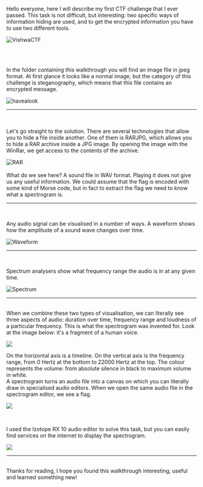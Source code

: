 Hello everyone, here I will describe my first CTF challenge that I ever passed. This task is not difficult, but interesting: two specific ways of information hiding are used, and to get the encrypted information you have to use two different tools.

![VishwaCTF](https://i.imgur.com/aQBD7oO.png "VishwaCTF")

<br>
<br>

In the folder containing this walkthrough you will find an image file in jpeg format. At first glance it looks like a normal image, but the category of this challenge is steganography, which means that this file contains an encrypted message.

![havealook](https://i.imgur.com/CnRxyDO.png "havealook")

------------

<br>
<br>
Let's go straight to the solution. There are several technologies that allow you to hide a file inside another. One of them is RARJPG, which allows you to hide a RAR archive inside a JPG image. By opening the image with the WinRar, we get access to the contents of the archive.

![RAR](https://i.imgur.com/SSHlmCc.png "RAR")
<br><br>
What do we see here? A sound file in WAV format. Playing it does not give us any useful information. We could assume that the flag is encoded with some kind of Morse code, but in fact to extract the flag we need to know what a spectrogram is.
<br>


------------

<br>

Any audio signal can be visualised in a number of ways. A waveform shows how the amplitude of a sound wave changes over time.

![Waveform](https://i.imgur.com/aiJlYqj.png "Waveform")

------------
<br>

Spectrum analysers show what frequency range the audio is in at any given time.

![Spectrum ](https://i.imgur.com/dijEok1.png "Spectrum ")

------------

<br>
When we combine these two types of visualisation, we can literally see three aspects of audio: duration over time, frequency range and loudness of a particular frequency. This is what the spectrogram was invented for. Look at the image below: it's a fragment of a human voice.

![](https://i.imgur.com/w9jlG44.png)

On the horizontal axis is a timeline. On the vertical axis is the frequency range, from 0 Hertz at the bottom to 22000 Hertz at the top. The colour represents the volume: from absolute silence in black to maximum volume in white.
<br>
A spectrogram turns an audio file into a canvas on which you can literally draw in specialised audio editors. When we open the same audio file in the spectrogram editor, we see a flag.

![](https://i.imgur.com/MDWVjsi.png)

<br>

I used the Izotope RX 10 audio editor to solve this task, but you can easily find services on the internet to display the spectrogram.

![](https://i.imgur.com/31jjHl3.png)

------------


<br>
Thanks for reading, I hope you found this walkthrough interesting, useful and learned something new!
